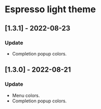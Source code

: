 <!-- Keep a Changelog guide -> https://keepachangelog.com -->

# Espresso light theme

## [1.3.1] - 2022-08-23
### Update
- Completion popup colors.

## [1.3.0] - 2022-08-21
### Update
- Menu colors.
- Completion popup colors.